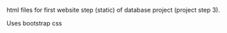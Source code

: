 html files for first website step (static) of database project (project step 3). 

Uses bootstrap css
